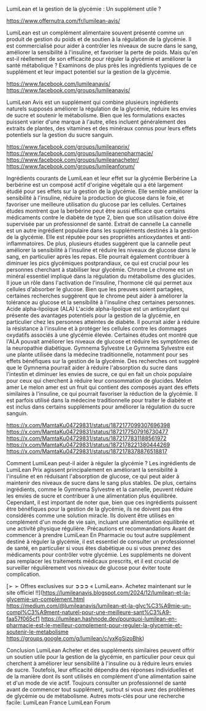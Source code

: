 LumiLean et la gestion de la glycémie : Un supplément utile ?


https://www.offernutra.com/fr/lumilean-avis/

LumiLean est un complément alimentaire souvent présenté comme un produit de gestion du poids et de soutien à la régulation de la glycémie. Il est commercialisé pour aider à contrôler les niveaux de sucre dans le sang, améliorer la sensibilité à l'insuline, et favoriser la perte de poids. Mais qu'en est-il réellement de son efficacité pour réguler la glycémie et améliorer la santé métabolique ? Examinons de plus près les ingrédients typiques de ce supplément et leur impact potentiel sur la gestion de la glycémie.

https://www.facebook.com/lumileanavis/
https://www.facebook.com/groups/lumileanavis/

LumiLean Avis est un supplément qui combine plusieurs ingrédients naturels supposés améliorer la régulation de la glycémie, réduire les envies de sucre et soutenir le métabolisme. Bien que les formulations exactes puissent varier d'une marque à l'autre, elles incluent généralement des extraits de plantes, des vitamines et des minéraux connus pour leurs effets potentiels sur la gestion du sucre sanguin.

https://www.facebook.com/groups/lumileanprix/
https://www.facebook.com/groups/lumileanenpharmacie/
https://www.facebook.com/groups/lumileanacheter/
https://www.facebook.com/groups/lumileanforum/

Ingrédients courants de LumiLean et leur effet sur la glycémie
Berbérine
La berbérine est un composé actif d'origine végétale qui a été largement étudié pour ses effets sur la gestion de la glycémie. Elle semble améliorer la sensibilité à l'insuline, réduire la production de glucose dans le foie, et favoriser une meilleure utilisation du glucose par les cellules. Certaines études montrent que la berbérine peut être aussi efficace que certains médicaments contre le diabète de type 2, bien que son utilisation doive être supervisée par un professionnel de santé.
Extrait de cannelle
La cannelle est un autre ingrédient populaire dans les suppléments destinés à la gestion de la glycémie. Elle est réputée pour ses propriétés antioxydantes et anti-inflammatoires. De plus, plusieurs études suggèrent que la cannelle peut améliorer la sensibilité à l'insuline et réduire les niveaux de glucose dans le sang, en particulier après les repas. Elle pourrait également contribuer à diminuer les pics glycémiques postprandiaux, ce qui est crucial pour les personnes cherchant à stabiliser leur glycémie.
Chrome
Le chrome est un minéral essentiel impliqué dans la régulation du métabolisme des glucides. Il joue un rôle dans l'activation de l'insuline, l'hormone clé qui permet aux cellules d'absorber le glucose. Bien que les preuves soient partagées, certaines recherches suggèrent que le chrome peut aider à améliorer la tolérance au glucose et la sensibilité à l'insuline chez certaines personnes.
Acide alpha-lipoïque (ALA)
L'acide alpha-lipoïque est un antioxydant qui présente des avantages potentiels pour la gestion de la glycémie, en particulier chez les personnes atteintes de diabète. Il pourrait aider à réduire la résistance à l'insuline et à protéger les cellules contre les dommages oxydatifs associés à une glycémie élevée. Certaines études ont montré que l'ALA pouvait améliorer les niveaux de glucose et réduire les symptômes de la neuropathie diabétique.
Gymnema Sylvestre
Le Gymnema Sylvestre est une plante utilisée dans la médecine traditionnelle, notamment pour ses effets bénéfiques sur la gestion de la glycémie. Des recherches ont suggéré que le Gymnema pourrait aider à réduire l'absorption du sucre dans l'intestin et diminuer les envies de sucre, ce qui en fait un choix populaire pour ceux qui cherchent à réduire leur consommation de glucides.
Melon amer
Le melon amer est un fruit qui contient des composés ayant des effets similaires à l'insuline, ce qui pourrait favoriser la réduction de la glycémie. Il est parfois utilisé dans la médecine traditionnelle pour traiter le diabète et est inclus dans certains suppléments pour améliorer la régulation du sucre sanguin.


https://x.com/MamtaKu04729831/status/1872177099307696398
https://x.com/MamtaKu04729831/status/1872177507916730477
https://x.com/MamtaKu04729831/status/1872177831188561972
https://x.com/MamtaKu04729831/status/1872178221380444269
https://x.com/MamtaKu04729831/status/1872178378876518817

Comment LumiLean peut-il aider à réguler la glycémie ?
Les ingrédients de LumiLean Prix agissent principalement en améliorant la sensibilité à l'insuline et en réduisant l'absorption de glucose, ce qui peut aider à maintenir des niveaux de sucre dans le sang plus stables. De plus, certains ingrédients, comme le Gymnema Sylvestre et la cannelle, peuvent réduire les envies de sucre et contribuer à une alimentation plus équilibrée.
Cependant, il est important de noter que, bien que ces ingrédients puissent être bénéfiques pour la gestion de la glycémie, ils ne doivent pas être considérés comme une solution miracle. Ils doivent être utilisés en complément d'un mode de vie sain, incluant une alimentation équilibrée et une activité physique régulière.
Précautions et recommandations
Avant de commencer à prendre LumiLean En Pharmacie ou tout autre supplément destiné à réguler la glycémie, il est essentiel de consulter un professionnel de santé, en particulier si vous êtes diabétique ou si vous prenez des médicaments pour contrôler votre glycémie. Les suppléments ne doivent pas remplacer les traitements médicaux prescrits, et il est crucial de surveiller régulièrement vos niveaux de glucose pour éviter toute complication.


[➢ ➢ Offres exclusives sur ➲➲➲ « LumiLean». Achetez maintenant sur le site officiel !!](https://lumileanavis.blogspot.com/2024/12/lumilean-et-la-glycemie-un-complement.html
https://medium.com/@lumileanavis/lumilean-et-la-glyc%C3%A9mie-un-compl%C3%A9ment-naturel-pour-une-meilleure-sant%C3%A9-faa57f065cf1
https://lumilean.hashnode.dev/pourquoi-lumilean-en-pharmacie-est-le-meilleur-complement-pour-reguler-la-glycemie-et-soutenir-le-metabolisme
https://groups.google.com/g/lumilean/c/yxKgSizoBhk)

Conclusion
LumiLean Acheter et des suppléments similaires peuvent offrir un soutien utile pour la gestion de la glycémie, en particulier pour ceux qui cherchent à améliorer leur sensibilité à l'insuline ou à réduire leurs envies de sucre. Toutefois, leur efficacité dépendra des réponses individuelles et de la manière dont ils sont utilisés en complément d'une alimentation saine et d'un mode de vie actif. Toujours consulter un professionnel de santé avant de commencer tout supplément, surtout si vous avez des problèmes de glycémie ou de métabolisme.
Autres mots-clés pour une recherche facile:
LumiLean France
LumiLean Forum





